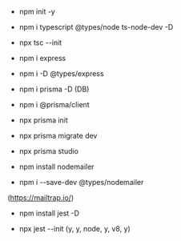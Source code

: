-  npm init -y

- npm i typescript @types/node ts-node-dev -D

- npx tsc --init

- npm i express

- npm i -D @types/express

- npm i prisma -D  (DB)

- npm i @prisma/client

- npx prisma init

- npx prisma migrate dev

- npx prisma studio

-  npm install nodemailer

- npm i --save-dev @types/nodemailer

(https://mailtrap.io/)

- npm install jest -D

- npx jest --init (y, y, node, y, v8, y)